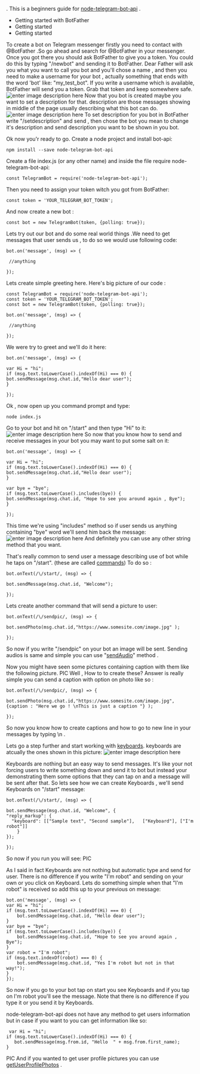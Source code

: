 .
This is a beginners guide for [node-telegram-bot-api](https://github.com/yagop/node-telegram-bot-api) .

 

 - Getting started with BotFather
 - Getting started
 -  Getting started
 
To create a bot on Telegram messenger firstly you need to contact with @BotFather .So go ahead and search for @BotFather in your messenger.
 Once you got there you should ask BotFather to give you a token.
 You could do this by typing  "/newbot" and sending it to BotFather.
Dear Father will ask you what you want to call you bot and you'll chose a name , and then you need to make a username for your bot , actually something that ends with the word 'bot' like: "my_test_bot".
If you write a username which is available, BotFather will send you a token.
Grab that token and keep somewhere safe.
![enter image description here](https://raw.githubusercontent.com/hosein2398/node-telegram-bot-api-tutorial/master/pics/BotFather.JPG)
Now that you bot is created maybe you want to set a description for that.
description are those messages showing in middle of the page usually  describing what this bot can do.
![enter image description here](https://raw.githubusercontent.com/hosein2398/node-telegram-bot-api-tutorial/master/pics/desc.JPG)
To set description for you bot in BotFather write "/setdescription" and send , then chose the bot you mean to change it's description and send description you want to be shown in you bot.


Ok now you'r ready to go. Create a node project and install bot-api:

    npm install --save node-telegram-bot-api
    
   Create a file index.js (or any other name) and inside the file require node-telegram-bot-api:
   

    const TelegramBot = require('node-telegram-bot-api');
   Then you need to assign your token witch you got from BotFather:
   

    const token = 'YOUR_TELEGRAM_BOT_TOKEN';
   And now create a new bot :
   

    const bot = new TelegramBot(token, {polling: true});
  Lets try out our bot and do some real world things .We need to get messages that user sends us , to do so we would use following code:
  

    bot.on('message', (msg) => {
    
     //anything
     
    });
    
Lets create simple greeting here. Here's big picture of our code :

    const TelegramBot = require('node-telegram-bot-api'); 
    const token = 'YOUR_TELEGRAM_BOT_TOKEN';
    const bot = new TelegramBot(token, {polling: true});
    
    bot.on('message', (msg) => {
    
     //anything
     
    });
  We were try to greet and we'll do it here:
 

    bot.on('message', (msg) => {
    
    var Hi = "hi";
    if (msg.text.toLowerCase().indexOf(Hi) === 0) {
    bot.sendMessage(msg.chat.id,"Hello dear user");
    } 
    
    });
Ok , now open up you command prompt and type:

    node index.js
  Go to your bot and hit on "/start" and then type "Hi" to it:
![enter image description here](https://raw.githubusercontent.com/hosein2398/node-telegram-bot-api-tutorial/master/pics/first%20message.JPG)
  So now that you know how to send and receive messages in your bot you may want to put some salt on it:
  

    bot.on('message', (msg) => {

    var Hi = "hi";
    if (msg.text.toLowerCase().indexOf(Hi) === 0) {
    bot.sendMessage(msg.chat.id,"Hello dear user");
    } 
    
    var bye = "bye";
    if (msg.text.toLowerCase().includes(bye)) {
    bot.sendMessage(msg.chat.id, "Hope to see you around again , Bye");
    } 

    });
   
This time we're using "includes" method so if user sends us anything containing "bye" word we'll send him back the message:
![enter image description here](https://raw.githubusercontent.com/hosein2398/node-telegram-bot-api-tutorial/master/pics/Bye.JPG)
And definitely you can use any other string method that you want.

That's really common to send user a message describing use of bot while he taps on "/start". (these are called [commands](https://core.telegram.org/bots#commands))
To do so :

    bot.onText(/\/start/, (msg) => {

    bot.sendMessage(msg.chat.id, "Welcome");
    
    });
  Lets create another command that will send a picture to user:
  

    bot.onText(/\/sendpic/, (msg) => {

    bot.sendPhoto(msg.chat.id,"https://www.somesite.com/image.jpg" );
    
    });
So now if you write "/sendpic" on your bot an image will be sent.
Sending audios is same and simple you can use "[sendAudio](https://github.com/yagop/node-telegram-bot-api/blob/master/doc/api.md#TelegramBot+sendAudio)" method .

Now you might have seen some pictures containing caption with them like the following picture.
PIC
Well , How to to create these?
Answer is really simple you can send a caption with option on photo like so :

    bot.onText(/\/sendpic/, (msg) => {

    bot.sendPhoto(msg.chat.id,"https://www.somesite.com/image.jpg",{caption : "Here we go ! \nThis is just a caption "} );
    
    });

  So now you know how to create captions and how to go to new line in your messages by typing \n .

Lets go a step further and start working with [keyboards](https://core.telegram.org/bots#keyboards).
keyboards are atcually the ones shown in this picture:
![enter image description here](https://core.telegram.org/file/811140184/1/5YJxx-rostA/ad3f74094485fb97bd)

Keyboards are nothing but an easy way to send messages. It's like your not forcing users to write something down and send it to bot but instead your demonstrating them some options that they can tap on and a message will be sent after that.
So lets see how we can create Keyboards , we'll send Keyboards on "/start" message:

    bot.onText(/\/start/, (msg) => {
    
    bot.sendMessage(msg.chat.id, "Welcome", {
    "reply_markup": {
      "keyboard": [["Sample text", "Second sample"],   ["Keyboard"], ["I'm              robot"]]
        }
    });
    
    });
So now if you run you will see:
PIC

As I said in fact Keyboards are not nothing but automatic type and send for user. There is no difference if you write "I'm robot" and sending on your own or you click on Keyboard. Lets do something simple when that "I'm robot"  is received so add this up to your previous on message:

    bot.on('message', (msg) => {
    var Hi = "hi";
    if (msg.text.toLowerCase().indexOf(Hi) === 0) {
        bot.sendMessage(msg.chat.id, "Hello dear user");
    }
    var bye = "bye";
    if (msg.text.toLowerCase().includes(bye)) {
        bot.sendMessage(msg.chat.id, "Hope to see you around again , Bye");
    }    
    var robot = "I'm robot";
    if (msg.text.indexOf(robot) === 0) {
        bot.sendMessage(msg.chat.id, "Yes I'm robot but not in that way!");
    }
    });
   So now if you go to your bot tap on start you see Keyboards and if you tap on I'm robot you'll see the message. Note that there is no difference if you type it or you send it by Keyboards.


node-telegram-bot-api does not have any method to get users information but in case if you want to you can get information like so:

     var Hi = "hi";
    if (msg.text.toLowerCase().indexOf(Hi) === 0) {
       bot.sendMessage(msg.from.id, "Hello  " + msg.from.first_name);
    }
PIC
And if you wanted to get user profile pictures you can use [getUserProfilePhotos](https://github.com/yagop/node-telegram-bot-api/blob/master/doc/api.md#telegrambotgetuserprofilephotosuserid-options--promise) .
